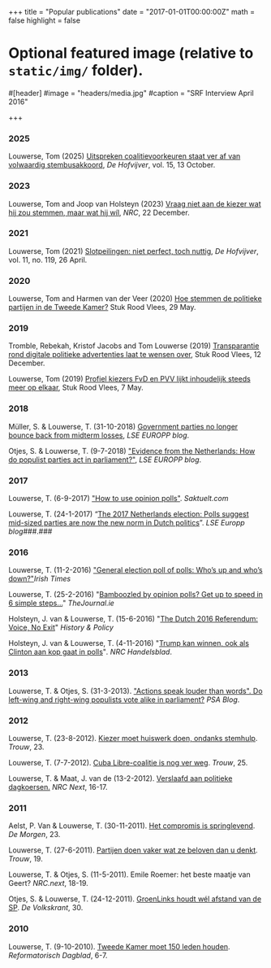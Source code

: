 +++
title = "Popular publications"
date = "2017-01-01T00:00:00Z"
math = false
highlight = false

# Optional featured image (relative to `static/img/` folder).
#[header]
#image = "headers/media.jpg"
#caption = "SRF Interview April 2016"

+++

### 2025

Louwerse, Tom (2025) [Uitspreken coalitievoorkeuren staat ver af van volwaardig stembusakkoord](https://www.montesquieu-instituut.nl/id/vmrh7qaxcrrz/nieuws/uitspreken_coalitievoorkeuren_staat_ver), *De Hofvijver*, vol. 15, 13 October.


### 2023

Louwerse, Tom and Joop van Holsteyn (2023) [Vraag niet aan de kiezer wat hij zou stemmen, maar wat hij wíl](https://www.nrc.nl/nieuws/2023/12/22/vraag-niet-aan-de-kiezer-wat-hij-zou-stemmen-maar-wat-hij-wil-a4185117?t=1709584571), *NRC*, 22 December.

### 2021
Louwerse, Tom (2021) [Slotpeilingen: niet perfect, toch nuttig](https://www.montesquieu-instituut.nl/9353000/1/j9vvj72dlowskug/vli69mwql0s5?pk_campaign=hofv-2104&pk_kwd=vli69mwql0s5), *De Hofvijver*, vol. 11, no. 119, 26 April.

### 2020
Louwerse, Tom and Harmen van der Veer (2020) [Hoe stemmen de politieke partijen in de Tweede Kamer?](https://stukroodvlees.nl/hoe-stemmen-de-politieke-partijen-in-de-tweede-kamer/) Stuk Rood Vlees, 29 May.


### 2019
Tromble, Rebekah, Kristof Jacobs and Tom Louwerse (2019) [Transparantie rond digitale politieke advertenties laat te wensen over](https://stukroodvlees.nl/transparantie-rond-digitale-politieke-advertenties-laat-te-wensen-over/), Stuk Rood Vlees, 12 December.

Louwerse, Tom (2019) [Profiel kiezers FvD en PVV lijkt inhoudelijk steeds meer op elkaar](https://stukroodvlees.nl/profiel-kiezers-fvd-en-pvv-lijkt-inhoudelijk-steeds-meer-op-elkaar/), Stuk Rood Vlees, 7 May.


### 2018
Müller, S. & Louwerse, T. (31-10-2018) [Government parties no longer bounce back from midterm losses](http://blogs.lse.ac.uk/europpblog/2018/10/31/government-parties-no-longer-bounce-back-from-midterm-losses/), _LSE EUROPP blog_.

Otjes, S. & Louwerse, T. (9-7-2018) ["Evidence from the Netherlands: How do populist parties act in parliament?"](http://blogs.lse.ac.uk/europpblog/2018/07/09/evidence-from-the-netherlands-how-do-populist-parties-act-in-parliament/), _LSE EUROPP blog_.  


### 2017
Louwerse, T. (6-9-2017) ["How to use opinion polls"](https://saktuelt.com/2017/09/06/how-to-use-opinion-polls/). _Saktuelt.com_  

Louwerse, T. (24-1-2017) “[The 2017 Netherlands election: Polls suggest mid-sized parties are now the new norm in Dutch politics](http://blogs.lse.ac.uk/europpblog/2017/01/24/2017-netherlands-election-mid-sized-parties-the-new-norm/)”. _LSE Europp blog_###.###  


### 2016
Louwerse, T. (11-2-2016)  ["General election poll of polls: Who’s up and who’s down?"](http://www.irishtimes.com/news/politics/general-election-poll-of-polls-who-s-up-and-who-s-down-1.2531286)_Irish Times_  

Louwerse, T. (25-2-2016) "[Bamboozled by opinion polls? Get up to speed in 6 simple steps…](http://www.thejournal.ie/readme/polling-general-election-2624258-Feb2016/)" _TheJournal.ie_  

Holsteyn, J. van & Louwerse, T. (15-6-2016) "[The Dutch 2016 Referendum: Voice, No Exit](http://www.historyandpolicy.org/opinion-articles/articles/the-dutch-2016-referendum-voice-no-exit)"  _History & Policy_  

Holsteyn, J. van & Louwerse, T. (4-11-2016) "[Trump kan winnen, ook als Clinton aan kop gaat in polls](https://www.nrc.nl/nieuws/2016/11/03/trump-kan-winnen-ook-als-clinton-aan-kop-gaat-in-polls-5119929-a1530075)"_. NRC Handelsblad_.  

### 2013
Louwerse, T. & Otjes, S. (31-3-2013). ["Actions speak louder than words". Do left-wing and right-wing populists vote alike in parliament?](http://www.psa.ac.uk/insight-plus/blog/actions-speak-louder-words-do-left-wing-and-right-wing-populists-vote-alike) _PSA Blog_.  

### 2012
Louwerse, T. (23-8-2012). [Kiezer moet huiswerk doen, ondanks stemhulp](http://www.trouw.nl/tr/nl/4328/Opinie/article/detail/3305194/2012/08/23/Kiezer-moet-huiswerk-doen-ondanks-stemhulp.dhtml). _Trouw_, 23.  

Louwerse, T. (7-7-2012). [Cuba Libre-coalitie is nog ver weg](http://www.trouw.nl/tr/nl/4328/Opinie/article/detail/3283390/2012/07/08/Cuba-Libre-coalitie-is-nog-ver-weg.dhtml). _Trouw_, 25.  

Louwerse, T. & Maat, J. van de (13-2-2012). [Verslaafd aan politieke dagkoersen.](http://www.tomlouwerse.nl/2012/09/neem-peilingen-serieus-dus-overschat-ze.html) _NRC Next_, 16-17.  

### 2011 
Aelst, P. Van & Louwerse, T. (30-11-2011). [Het compromis is springlevend](http://www.demorgen.be/dm/nl/2461/De-Gedachte/article/detail/1355583/2011/11/30/Het-compromis-is-springlevend.dhtml). _De Morgen_, 23.  

Louwerse, T. (27-6-2011). [Partijen doen vaker wat ze beloven dan u denkt](http://www.trouw.nl/tr/nl/4328/Opinie/article/detail/2457891/2011/06/27/Partijen-doen-vaker-wat-ze-beloven-dan-u-denkt.dhtml). _Trouw_, 19.  

Louwerse, T. & Otjes, S. (11-5-2011). Emile Roemer: het beste maatje van Geert? _NRC.next_, 18-19.  

Otjes, S. & Louwerse, T. (24-12-2011). [GroenLinks houdt wél afstand van de SP](http://www.volkskrant.nl/vk/nl/3184/opinie/article/detail/3093205/2011/12/24/GroenLinks-houdt-wel-afstand-van-de-SP.dhtml). _De Volkskrant_, 30.  

### 2010
Louwerse, T. (9-10-2010). [Tweede Kamer moet 150 leden houden](https://www.rd.nl/artikel/370296-tweede-kamer-moet-150-leden-houden). _Reformatorisch Dagblad_, 6-7.



